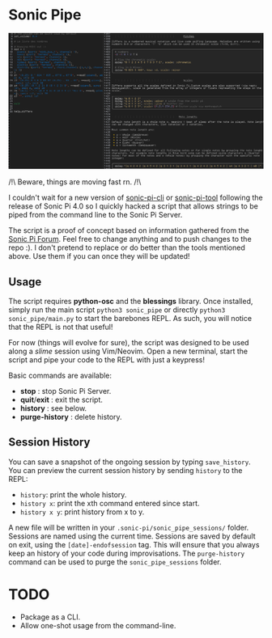 # Sonic Pipe

![screenshot](docs/sonic_pipe_screenshot.png)

/!\ Beware, things are moving fast rn. /!\ 


I couldn't wait for a new version of [sonic-pi-cli](https://github.com/Widdershin/sonic-pi-cli) or [sonic-pi-tool](https://github.com/lpil/sonic-pi-tool) following the release of Sonic Pi 4.0 so I quickly hacked a script that allows strings to be piped from the command line to the Sonic Pi Server.

The script is a proof of concept based on information gathered from the [Sonic Pi Forum](https://in-thread.sonic-pi.net/). Feel free to change anything and to push changes to the repo :). I don't pretend to replace or do better than the tools mentioned above. Use them if you can once they will be updated!

## Usage

The script requires **python-osc** and the **blessings** library. Once installed, simply run the main script `python3 sonic_pipe` or directly `python3 sonic_pipe/main.py` to start the barebones REPL. As such, you will notice that the REPL is not that useful!

For now (things will evolve for sure), the script was designed to be used along a *slime* session using Vim/Neovim. Open a new terminal, start the script and pipe your code to the REPL with just a keypress!

Basic commands are available:
* **stop** : stop Sonic Pi Server.
* **quit**/**exit** : exit the script.
* **history** : see below.
* **purge-history** : delete history.

## Session History

You can save a snapshot of the ongoing session by typing `save_history`. You can preview the current session history by sending `history` to the REPL:
* `history`: print the whole history.
* `history x`: print the xth command entered since start.
* `history x y`: print history from x to y.

A new file will be written in your `.sonic-pi/sonic_pipe_sessions/` folder. Sessions are named using the current time. Sessions are saved by default on exit, using the `[date]-endofsession` tag. This will ensure that you always keep an history of your code during improvisations. The `purge-history` command can be used to purge the `sonic_pipe_sessions` folder.

# TODO

* Package as a CLI.
* Allow one-shot usage from the command-line.

